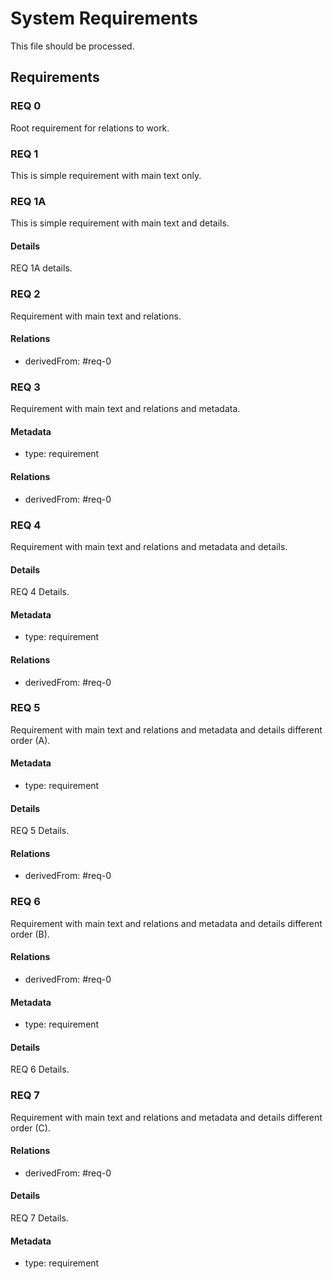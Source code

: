 # System Requirements

This file should be processed.

## Requirements

### REQ 0

Root requirement for relations to work.


### REQ 1

This is simple requirement with main text only.


### REQ 1A

This is simple requirement with main text and details.

#### Details

REQ 1A details.


### REQ 2

Requirement with main text and relations.

#### Relations
  * derivedFrom: #req-0
  
  
### REQ 3

Requirement with main text and relations and metadata.

#### Metadata
  * type: requirement

#### Relations
  * derivedFrom: #req-0
  
  
### REQ 4

Requirement with main text and relations and metadata and details.

#### Details

REQ 4 Details.

#### Metadata
  * type: requirement

#### Relations
  * derivedFrom: #req-0
  
  
### REQ 5

Requirement with main text and relations and metadata and details different order (A).

#### Metadata
  * type: requirement

#### Details

REQ 5 Details.

#### Relations
  * derivedFrom: #req-0
  
    
  
### REQ 6

Requirement with main text and relations and metadata and details different order (B).


#### Relations
  * derivedFrom: #req-0
  
 
#### Metadata
  * type: requirement

#### Details

REQ 6 Details.

  
  
### REQ 7

Requirement with main text and relations and metadata and details different order (C).


#### Relations
  * derivedFrom: #req-0
  
#### Details

REQ 7 Details.

 
#### Metadata
  * type: requirement


    
      
  
    
  
  
  
